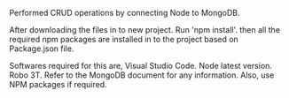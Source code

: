 Performed CRUD operations by connecting Node to MongoDB.

After downloading the files in to new project.
Run 'npm install'.
then all the required npm packages are installed in to the project based on Package.json file.



Softwares required for this are,
Visual Studio Code.
Node latest version.
Robo 3T.
Refer to the MongoDB document for any information.
Also, use NPM packages if required.

